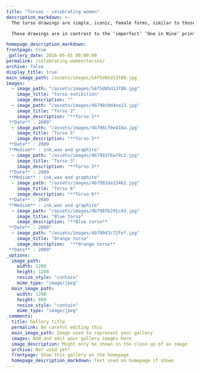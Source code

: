 ```yaml
---
title: "Torsos - celebrating women"
description_markdown: >-
  The torso drawings are simple, iconic, female forms, similar to those that have been repeated over hundreds of years of art history, as in the ‘perfect’ classical forms that have become generic symbols of woman.

  These drawings are in contrast to the ‘imperfect’ ‘One in Nine’ prints and also to the specific individual faces in the ‘100 Women’ portraits.

homepage_description_markdown: 
frontpage: true
_gallery_date: 2016-05-01 00:00:00
permalink: /celebrating-women/torsos/
archive: false
display_title: true
main_image_path: /assets/images/54f5d85d13f80.jpg
images:
  - image_path: "/assets/images/54f5d85d13f80.jpg"
    image_title: "torso exhibition"
    image_description: ""
  - image_path: "/assets/images/4b798c0d4ea13.jpg"
    image_title: "Torso 2"
    image_description: "**Torso 2**  
 **Date** : 2009"
  - image_path: "/assets/images/4b798cf0e418a.jpg"
    image_title: "Torso 5"
    image_description: "**Torso 5**  
 **Date** : 2009  
 **Medium** : ink,wax and graphite"
  - image_path: "/assets/images/4b79937ba79c2.jpg"
    image_title: "Torso 3"
    image_description: "**Torso 3**  
 **Date** : 2009  
 **Medium** : ink,wax and graphite"
  - image_path: "/assets/images/4b7992da13462.jpg"
    image_title: "Torso 6"
    image_description: "**Torso 6**  
 **Date** : 2009  
 **Medium** : ink,wax and graphite"
  - image_path: "/assets/images/4b798f6291c43.jpg"
    image_title: "Blue torso"
    image_description: "**Blue torso**  
 **Date** : 2009"
  - image_path: "/assets/images/4b79943c72fef.jpg"
    image_title: "Orange torso"
    image_description:  "**Orange torso**  
 **Date** : 2009"
_options:
  image_path:
    width: 1200
    height: 1200
    resize_style: "contain"
    mime_type: "image/jpeg"
  main_image_path:
    width: 1200
    height: 800
    resize_style: "contain"
    mime_type: "image/jpeg"
_comments:
  title: Gallery title
  permalink: Be careful editing this
  main_image_path: Image used to represent your gallery
  images: Add and edit your gallery images here
  image_description: Might only be shown in the close up of an image
  archive: Not used yet!
  frontpage: Show this gallery on the homepage
  homepage_description_markdown: Text used on homepage if shown
---
```

